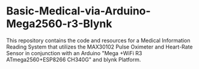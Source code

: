 # Basic-Medical-via-Arduino-Mega2560-r3-Blynk
This repository contains the code and resources for a Medical Information Reading System that utilizes the MAX30102 Pulse Oximeter and Heart-Rate Sensor in conjunction with an Arduino "Mega +WiFi R3 ATmega2560+ESP8266 CH340G" and blynk Platform.
